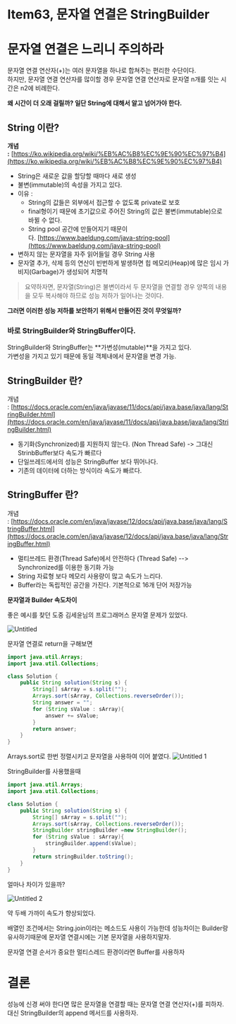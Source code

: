 # Item63, 문자열 연결은 StringBuilder

# ****문자열 연결은 느리니 주의하라****

문자열 연결 연산자(+)는 여러 문자열을 하나로 합쳐주는 편리한 수단이다.  
하지만, 문자열 연결 연산자를 많이할 경우 문자열 연결 연산자로 문자열 n개를 잇는 시간은 n2에 비례한다.   

**왜 시간이 더 오래 걸릴까? 일단 String에 대해서 알고 넘어가야 한다.**

## **String 이란?**

**개념 :** [https://ko.wikipedia.org/wiki/%EB%AC%B8%EC%9E%90%EC%97%B4](https://ko.wikipedia.org/wiki/%EB%AC%B8%EC%9E%90%EC%97%B4)

- String은 새로운 값을 할당할 때마다 새로 생성
- 불변(immutable)의 속성을 가지고 있다.
- 이유 :
    - String의 값들은 외부에서 접근할 수 없도록 private로 보호
    - final형이기 때문에 초기값으로 주어진 String의 값은 불변(immutable)으로 바뀔 수 없다.
    - String pool 공간에 만들어지기 때문이다. [https://www.baeldung.com/java-string-pool](https://www.baeldung.com/java-string-pool)
- 변하지 않는 문자열을 자주 읽어들일 경우 String 사용
- 문자열 추가, 삭제 등의 연산이 빈번하게 발생하면 힙 메모리(Heap)에 많은 임시 가비지(Garbage)가 생성되어 치명적

> 요약하자면, 문자열(String)은 불변이라서 두 문자열을 연결할 경우 양쪽의 내용을 모두 복사해야 하므로 성능 저하가 일어나는 것이다.  
> 

**그러면 이러한 성능 저하를 보안하기 위해서 만들어진 것이 무엇일까?**

### **바로 StringBuilder와 StringBuffer이다.**

StringBuilder와 StringBuffer는 **가변성(mutable)**을 가지고 있다.  
가변성을 가지고 있기 때문에 동일 객체내에서 문자열을 변경 가능.  

## **StringBuilder 란?**

개념 : [https://docs.oracle.com/en/java/javase/11/docs/api/java.base/java/lang/StringBuilder.html](https://docs.oracle.com/en/java/javase/11/docs/api/java.base/java/lang/StringBuilder.html)

- 동기화(Synchronized)를 지원하지 않는다. (Non Thread Safe) -> 그대신 StrinbBuffer보다 속도가 빠르다
- 단일쓰레드에서의 성능은 StringBuffer 보다 뛰어나다.
- 기존의 데이터에 더하는 방식이라 속도가 빠르다.

## **StringBuffer 란?**

개념 : [https://docs.oracle.com/en/java/javase/12/docs/api/java.base/java/lang/StringBuffer.html](https://docs.oracle.com/en/java/javase/12/docs/api/java.base/java/lang/StringBuffer.html)

- 멀티쓰레드 환경(Thread Safe)에서 안전하다 (Thread Safe) --> Synchronized를 이용한 동기화 가능
- String 자료형 보다 메모리 사용량이 많고 속도가 느리다.
- Buffer라는 독립적인 공간을 가진다. 기본적으로 16개 단어 저장가능

**문자열과 Builder 속도차이**

좋은 예시를 찾던 도중 김세윤님의 프로그래머스 문자열 문제가 있었다.

![Untitled](https://user-images.githubusercontent.com/72185011/178927996-4a3cf694-8779-4fa4-b820-398676a914ae.png)

문자열 연결로 return을 구해보면 

```java
import java.util.Arrays;
import java.util.Collections;

class Solution {
    public String solution(String s) {
        String[] sArray = s.split("");
        Arrays.sort(sArray, Collections.reverseOrder());
        String answer = "";
        for (String sValue : sArray){
            answer += sValue;
        }
        return answer;
    }
}
```

Arrays.sort로 한번 정렬시키고 문자열을 사용하여 이어 붙였다.
![Untitled 1](https://user-images.githubusercontent.com/72185011/178928019-9b632e84-7904-4775-bc74-51bde64dd35d.png)


StringBuilder를 사용했을때

```java
import java.util.Arrays;
import java.util.Collections;

class Solution {
    public String solution(String s) {
        String[] sArray = s.split("");
        Arrays.sort(sArray, Collections.reverseOrder());
        StringBuilder stringBuilder =new StringBuilder();
        for (String sValue : sArray){
            stringBuilder.append(sValue);
        }
        return stringBuilder.toString();
    }
}
```

얼마나 차이가 있을까?

![Untitled 2](https://user-images.githubusercontent.com/72185011/178928033-6c7eae26-ccaa-4543-951e-672bb297bb43.png)

약 두배 가까이 속도가 향상되었다. 

배열인 조건에서는 String.join이라는 메소드도 사용이 가능한데 성능차이는 Builder랑 유사하기때문에 문자열 연결시에는 기본 문자열을 사용하지말자.

문자열 연결 순서가 중요한 멀티스레드 환경이라면 Buffer를 사용하자

# **결론**

성능에 신경 써야 한다면 많은 문자열을 연결할 때는 문자열 연결 연산자(+)를 피하자. 대신 StringBuilder의 append 메서드를 사용하자.
